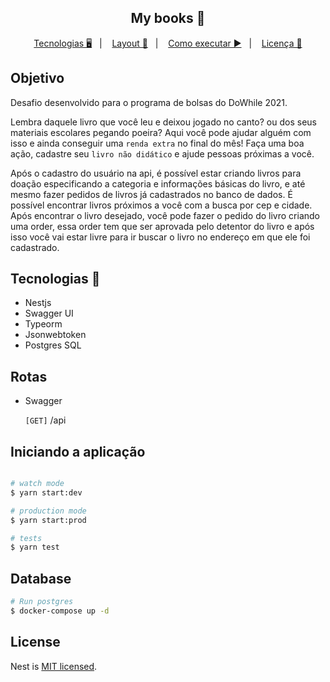 <h2 align="center">My books 📘</h2>

<p align="center">
  <a href="/">Tecnologias 🖥️</a>&nbsp;&nbsp;&nbsp;|&nbsp;&nbsp;&nbsp; 
  <a href="/">Layout 🎨</a>&nbsp;&nbsp;&nbsp;|&nbsp;&nbsp;&nbsp;
  <a href="/">Como executar ▶️</a>&nbsp;&nbsp;&nbsp;|&nbsp;&nbsp;&nbsp;
  <a href="/">Licença 📖</a>
</p>

## Objetivo
   Desafio desenvolvido para o programa de bolsas do DoWhile 2021.

   Lembra daquele livro que você leu e deixou jogado no canto? ou dos seus materiais escolares pegando poeira?
   Aqui você pode ajudar alguém com isso e ainda conseguir uma `renda extra` no final do mês!
   Faça uma boa ação, cadastre seu `livro não didático` e ajude pessoas próximas a você.

   Após o cadastro do usuário na api, é possível estar criando livros para doação especificando a categoria e informações básicas do livro, e até mesmo fazer pedidos de livros já cadastrados no banco de dados.
   É possível encontrar livros próximos a você com a busca por cep e cidade. Após encontrar o livro desejado, você pode fazer o pedido do livro criando uma order, essa order tem que ser aprovada pelo detentor do livro e após isso você vai estar livre para ir buscar o livro no endereço em que ele foi cadastrado.

## Tecnologias 🔭
  - Nestjs
  - Swagger UI
  - Typeorm
  - Jsonwebtoken
  - Postgres SQL
  

## Rotas

   - Swagger

      `[GET]` /api


## Iniciando a aplicação

```bash

# watch mode
$ yarn start:dev

# production mode
$ yarn start:prod

# tests 
$ yarn test
```

## Database

 ```bash
 # Run postgres
 $ docker-compose up -d
 ```

## License

Nest is [MIT licensed](LICENSE).
